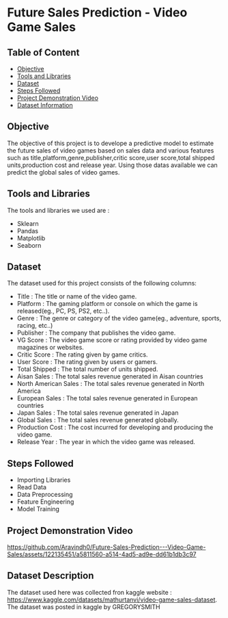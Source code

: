 # Future Sales Prediction - Video Game Sales


## Table of Content
- [Objective](#Objective)
- [Tools and Libraries](#Tools-and-Libraries)
- [Dataset](#Dataset)
- [Steps Followed](#Steps-Followed)
- [Project Demonstration Video](#Project-Demonstration-Video)
- [Dataset Information](#Dataset-Information)

## Objective
The objective of this project is to develope a predictive model to estimate the future sales of video games based on sales data and various features such as title,platform,genre,publisher,critic score,user score,total shipped units,production cost and release year.
Using those datas available we can predict the global sales of video games.
## Tools and Libraries
The tools and libraries we used are :
- Sklearn
- Pandas
- Matplotlib
- Seaborn
## Dataset
The dataset used for this project consists of the following columns:
- Title : The title or name of the video game.
- Platform : The gaming platform or console on which the game is released(eg., PC, PS, PS2, etc..).
- Genre : The genre or category of the video game(eg., adventure, sports, racing, etc..)
- Publisher : The company that publishes the video game.
- VG Score : The video game score or rating provided by video game magazines or websites.
- Critic Score : The rating given by game critics.
- User Score : The rating given by users or gamers.
- Total Shipped : The total number of units shipped.
- Aisan Sales : The total sales revenue generated in Aisan countries
- North American Sales : The total sales revenue generated in North America
- European Sales : The total sales revenue generated in European countries
- Japan Sales : The total sales revenue generated in Japan
- Global Sales : The total sales revenue generated globally.
- Production Cost : The cost incurred for developing and producing the video game.
- Release Year : The year in which the video game was released.
## Steps Followed
- Importing Libraries
- Read Data
- Data Preprocessing
- Feature Engineering
- Model Training
## Project Demonstration Video
https://github.com/Aravindh0/Future-Sales-Prediction---Video-Game-Sales/assets/122135451/a5811560-a514-4ad5-ad9e-dd61b1db3c97
## Dataset Description
The dataset used here was collected fron kaggle website : https://www.kaggle.com/datasets/mathurtanvi/video-game-sales-dataset.
The dataset was posted in kaggle by GREGORYSMITH
